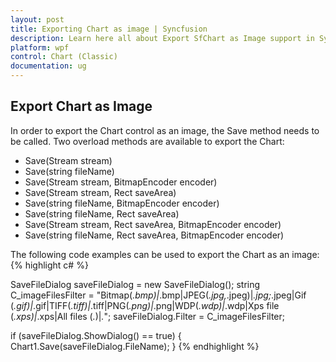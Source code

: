 ```yaml
---
layout: post
title: Exporting Chart as image | Syncfusion
description: Learn here all about Export SfChart as Image support in Syncfusion WPF Chart (Classic) control and more.
platform: wpf
control: Chart (Classic)
documentation: ug
---
```


## Export Chart as Image

In order to export the Chart control as an image, the Save method needs to be called. Two overload methods are available to export the Chart:

* Save(Stream stream)
* Save(string fileName)
* Save(Stream stream, BitmapEncoder encoder)
* Save(Stream stream, Rect saveArea)
* Save(string fileName, BitmapEncoder encoder) 
* Save(string fileName, Rect saveArea)
* Save(Stream stream, Rect saveArea, BitmapEncoder encoder)
* Save(string fileName, Rect saveArea, BitmapEncoder encoder)


The following code examples can be used to export the Chart as an image:
{% highlight c# %}

SaveFileDialog saveFileDialog = new SaveFileDialog();
string C_imageFilesFilter = "Bitmap(*.bmp)|*.bmp|JPEG(*.jpg,*.jpeg)|*.jpg;*.jpeg|Gif (*.gif)|*.gif|TIFF(*.tiff)|*.tiff|PNG(*.png)|*.png|WDP(*.wdp)|*.wdp|Xps file (*.xps)|*.xps|All files (*.*)|*.*";
 saveFileDialog.Filter = C_imageFilesFilter;

if (saveFileDialog.ShowDialog() == true)
{             
Chart1.Save(saveFileDialog.FileName);
}
{% endhighlight  %}
